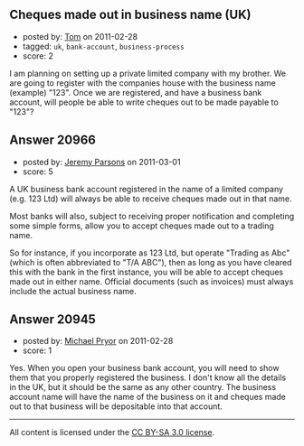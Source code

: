 ## Cheques made out in business name (UK)

- posted by: [Tom](https://stackexchange.com/users/-1/8177-tom) on 2011-02-28
- tagged: `uk`, `bank-account`, `business-process`
- score: 2

I am planning on setting up a private limited company with my brother.  We are going to register with the companies house with the business name (example) "123".  Once we are registered, and have a business bank account, will people be able to write cheques out to be made payable to "123"?


## Answer 20966

- posted by: [Jeremy Parsons](https://stackexchange.com/users/-1/4291-jeremy-parsons) on 2011-03-01
- score: 5

A UK business bank account registered in the name of a limited company (e.g. 123 Ltd) will always be able to receive cheques made out in that name.

Most banks will also, subject to receiving proper notification and completing some simple forms, allow you to accept cheques made out to a trading name.

So for instance, if you incorporate as 123 Ltd, but operate "Trading as Abc" (which is often abbreviated to "T/A ABC"), then as long as you have cleared this with the bank in the first instance, you will be able to accept cheques made out in either name. Official documents (such as invoices) must always include the actual business name.


## Answer 20945

- posted by: [Michael Pryor](https://stackexchange.com/users/-1/130-michael-pryor) on 2011-02-28
- score: 1

Yes.  When you open your business bank account, you will need to show them that you properly registered the business.  I don't know all the details in the UK, but it should be the same as any other country.  The business account name will have the name of the business on it and cheques made out to that business will be depositable into that account.



---

All content is licensed under the [CC BY-SA 3.0 license](https://creativecommons.org/licenses/by-sa/3.0/).
